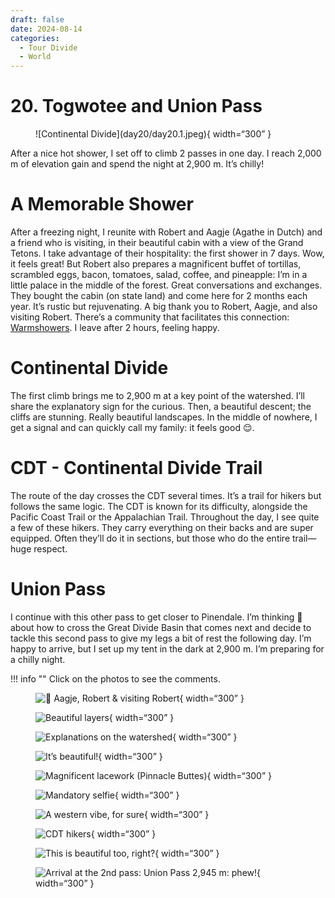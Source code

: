 ```yaml
---
draft: false 
date: 2024-08-14
categories:
  - Tour Divide
  - World
---
```


# 20. Togwotee and Union Pass

<figure markdown>
![Continental Divide](day20/day20.1.jpeg){ width=“300” }
</figure>

After a nice hot shower, I set off to climb 2 passes in one day. I reach 2,000 m of elevation gain and spend the night at 2,900 m. It’s chilly!

<!-- more -->

# A Memorable Shower 

After a freezing night, I reunite with Robert and Aagje (Agathe in Dutch) and a friend who is visiting, in their beautiful cabin with a view of the Grand Tetons. I take advantage of their hospitality: the first shower in 7 days. Wow, it feels great! But Robert also prepares a magnificent buffet of tortillas, scrambled eggs, bacon, tomatoes, salad, coffee, and pineapple: I’m in a little palace in the middle of the forest. Great conversations and exchanges. They bought the cabin (on state land) and come here for 2 months each year. It’s rustic but rejuvenating. A big thank you to Robert, Aagje, and also visiting Robert. There’s a community that facilitates this connection: [Warmshowers](https://www.warmshowers.org). I leave after 2 hours, feeling happy.

# Continental Divide 

The first climb brings me to 2,900 m at a key point of the watershed. I’ll share the explanatory sign for the curious. Then, a beautiful descent; the cliffs are stunning. Really beautiful landscapes. In the middle of nowhere, I get a signal and can quickly call my family: it feels good 😌.

# CDT - Continental Divide Trail

The route of the day crosses the CDT several times. It’s a trail for hikers but follows the same logic. The CDT is known for its difficulty, alongside the Pacific Coast Trail or the Appalachian Trail. Throughout the day, I see quite a few of these hikers. They carry everything on their backs and are super equipped. Often they’ll do it in sections, but those who do the entire trail—huge respect.

# Union Pass

I continue with this other pass to get closer to Pinendale. I’m thinking 🤔 about how to cross the Great Divide Basin that comes next and decide to tackle this second pass to give my legs a bit of rest the following day. I’m happy to arrive, but I set up my tent in the dark at 2,900 m. I’m preparing for a chilly night.

!!! info ""
    Click on the photos to see the comments.

<figure markdown>

![🙏 Aagje, Robert & visiting Robert](day20/day20.2.jpeg){ width=“300” }

![Beautiful layers](day20/day20.3.jpeg){ width=“300” }

![Explanations on the watershed](day20/day20.4.jpeg){ width=“300” }

![It’s beautiful!](day20/day20.5.jpeg){ width=“300” }

![Magnificent lacework (Pinnacle Buttes)](day20/day20.6.jpeg){ width=“300” }

![Mandatory selfie](day20/day20.7.jpeg){ width=“300” }

![A western vibe, for sure](day20/day20.8.jpeg){ width=“300” }

![CDT hikers](day20/day20.9.jpeg){ width=“300” }

![This is beautiful too, right?](day20/day20.10.jpeg){ width=“300” }

![Arrival at the 2nd pass: Union Pass 2,945 m: phew!](day20/day20.11.jpeg){ width=“300” }

</figure>
